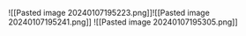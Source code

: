 ![[Pasted image 20240107195223.png]]![[Pasted image 20240107195241.png]]
![[Pasted image 20240107195305.png]]